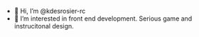 - 👋 Hi, I’m @kdesrosier-rc
- 👀 I’m interested in front end development. Serious game and instrucitonal design.

<!---
kdesrosier-rc/kdesrosier-rc is a ✨ special ✨ repository because its `README.md` (this file) appears on your GitHub profile.
You can click the Preview link to take a look at your changes.
--->
